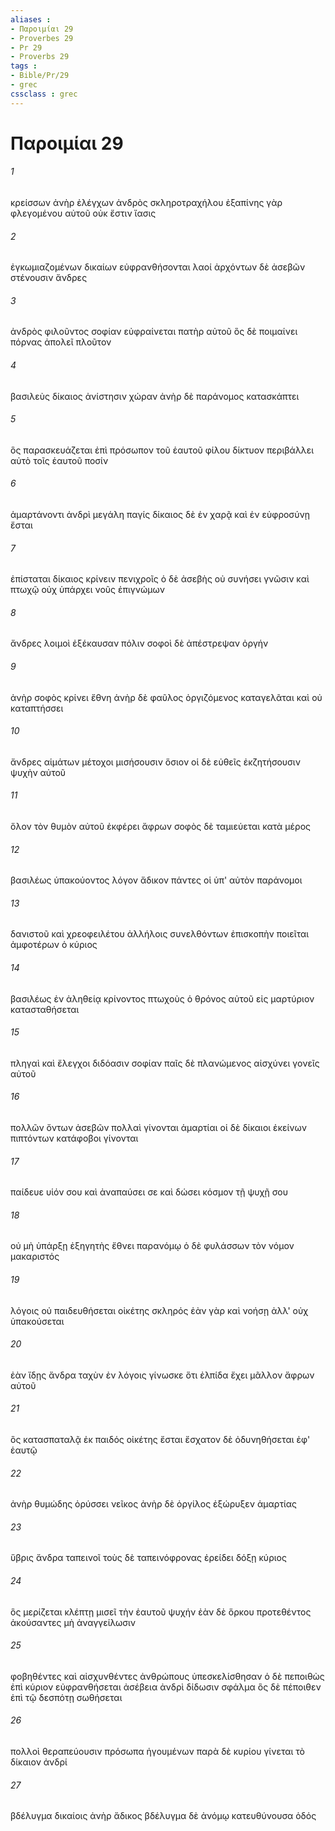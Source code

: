 ```yaml
---
aliases : 
- Παροιμίαι 29
- Proverbes 29
- Pr 29
- Proverbs 29
tags : 
- Bible/Pr/29
- grec
cssclass : grec
---
```


# Παροιμίαι 29

###### 1
κρείσσων ἀνὴρ ἐλέγχων ἀνδρὸς σκληροτραχήλου ἐξαπίνης γὰρ φλεγομένου αὐτοῦ οὐκ ἔστιν ἴασις
###### 2
ἐγκωμιαζομένων δικαίων εὐφρανθήσονται λαοί ἀρχόντων δὲ ἀσεβῶν στένουσιν ἄνδρες
###### 3
ἀνδρὸς φιλοῦντος σοφίαν εὐφραίνεται πατὴρ αὐτοῦ ὃς δὲ ποιμαίνει πόρνας ἀπολεῖ πλοῦτον
###### 4
βασιλεὺς δίκαιος ἀνίστησιν χώραν ἀνὴρ δὲ παράνομος κατασκάπτει
###### 5
ὃς παρασκευάζεται ἐπὶ πρόσωπον τοῦ ἑαυτοῦ φίλου δίκτυον περιβάλλει αὐτὸ τοῖς ἑαυτοῦ ποσίν
###### 6
ἁμαρτάνοντι ἀνδρὶ μεγάλη παγίς δίκαιος δὲ ἐν χαρᾷ καὶ ἐν εὐφροσύνῃ ἔσται
###### 7
ἐπίσταται δίκαιος κρίνειν πενιχροῖς ὁ δὲ ἀσεβὴς οὐ συνήσει γνῶσιν καὶ πτωχῷ οὐχ ὑπάρχει νοῦς ἐπιγνώμων
###### 8
ἄνδρες λοιμοὶ ἐξέκαυσαν πόλιν σοφοὶ δὲ ἀπέστρεψαν ὀργήν
###### 9
ἀνὴρ σοφὸς κρίνει ἔθνη ἀνὴρ δὲ φαῦλος ὀργιζόμενος καταγελᾶται καὶ οὐ καταπτήσσει
###### 10
ἄνδρες αἱμάτων μέτοχοι μισήσουσιν ὅσιον οἱ δὲ εὐθεῖς ἐκζητήσουσιν ψυχὴν αὐτοῦ
###### 11
ὅλον τὸν θυμὸν αὐτοῦ ἐκφέρει ἄφρων σοφὸς δὲ ταμιεύεται κατὰ μέρος
###### 12
βασιλέως ὑπακούοντος λόγον ἄδικον πάντες οἱ ὑπ' αὐτὸν παράνομοι
###### 13
δανιστοῦ καὶ χρεοφειλέτου ἀλλήλοις συνελθόντων ἐπισκοπὴν ποιεῖται ἀμφοτέρων ὁ κύριος
###### 14
βασιλέως ἐν ἀληθείᾳ κρίνοντος πτωχοὺς ὁ θρόνος αὐτοῦ εἰς μαρτύριον κατασταθήσεται
###### 15
πληγαὶ καὶ ἔλεγχοι διδόασιν σοφίαν παῖς δὲ πλανώμενος αἰσχύνει γονεῖς αὐτοῦ
###### 16
πολλῶν ὄντων ἀσεβῶν πολλαὶ γίνονται ἁμαρτίαι οἱ δὲ δίκαιοι ἐκείνων πιπτόντων κατάφοβοι γίνονται
###### 17
παίδευε υἱόν σου καὶ ἀναπαύσει σε καὶ δώσει κόσμον τῇ ψυχῇ σου
###### 18
οὐ μὴ ὑπάρξῃ ἐξηγητὴς ἔθνει παρανόμῳ ὁ δὲ φυλάσσων τὸν νόμον μακαριστός
###### 19
λόγοις οὐ παιδευθήσεται οἰκέτης σκληρός ἐὰν γὰρ καὶ νοήσῃ ἀλλ' οὐχ ὑπακούσεται
###### 20
ἐὰν ἴδῃς ἄνδρα ταχὺν ἐν λόγοις γίνωσκε ὅτι ἐλπίδα ἔχει μᾶλλον ἄφρων αὐτοῦ
###### 21
ὃς κατασπαταλᾷ ἐκ παιδός οἰκέτης ἔσται ἔσχατον δὲ ὀδυνηθήσεται ἐφ' ἑαυτῷ
###### 22
ἀνὴρ θυμώδης ὀρύσσει νεῖκος ἀνὴρ δὲ ὀργίλος ἐξώρυξεν ἁμαρτίας
###### 23
ὕβρις ἄνδρα ταπεινοῖ τοὺς δὲ ταπεινόφρονας ἐρείδει δόξῃ κύριος
###### 24
ὃς μερίζεται κλέπτῃ μισεῖ τὴν ἑαυτοῦ ψυχήν ἐὰν δὲ ὅρκου προτεθέντος ἀκούσαντες μὴ ἀναγγείλωσιν
###### 25
φοβηθέντες καὶ αἰσχυνθέντες ἀνθρώπους ὑπεσκελίσθησαν ὁ δὲ πεποιθὼς ἐπὶ κύριον εὐφρανθήσεται ἀσέβεια ἀνδρὶ δίδωσιν σφάλμα ὃς δὲ πέποιθεν ἐπὶ τῷ δεσπότῃ σωθήσεται
###### 26
πολλοὶ θεραπεύουσιν πρόσωπα ἡγουμένων παρὰ δὲ κυρίου γίνεται τὸ δίκαιον ἀνδρί
###### 27
βδέλυγμα δικαίοις ἀνὴρ ἄδικος βδέλυγμα δὲ ἀνόμῳ κατευθύνουσα ὁδός
